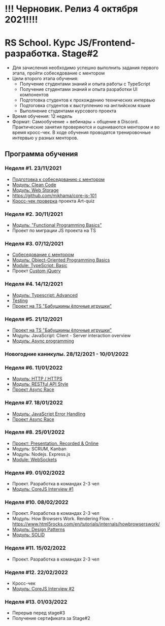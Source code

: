 # !!! Черновик. Релиз 4 октября 2021!!!!

# RS School. Курс JS/Frontend-разработка. Stage#2

- Для зачисления необходимо успешно выполнить задания первого этапа, пройти собеседование с ментором
- Цели второго этапа обучения:
  - Получение студентами знаний и опыта работы с TypeScript
  - Получение студентами знаний и опыта разработки UI компонентов
  - Подготовка студентов к прохождению технических интервью
  - Подтоговка студентов к выступлению на английском языке
  - Выполнение студентами курсового проекта
- Время обучения: 12 недель
- Формат: Cамообучение + вебинары + общение в Discord. Практические занятия проверяются и оцениваются ментором и во время кросс-чек. В ходе обучения проводятся тренировочные интервью у разных менторов.

## Программа обучения

### Неделя #1. 23/11/2021

- [Подготовка к собеседованию с ментором](modules/technical-screening/)
- [Модуль: Clean Code](modules/clean-code/)
- [Модуль: Web Storage](modules/web-storage/)
- https://github.com/mikhama/core-js-101
- [Кросс-чек проверка](https://docs.rs.school/#/cross-check-flow) проекта Art-quiz

### Неделя #2. 30/11/2021

- [Модуль: "Functional Programming Basics"](modules/fp-basics/)
- Проект по миграции JS проекта на TS

### Неделя #3. 07/12/2021

- [Собеседование с ментором](modules/technical-screening/)
- [Модуль: Object-Oriented Programming Basics](modules/oop-basics/)
- [Module: TypeScript: Basic](modules/typescript-basic/)
- Проект [Custom jQuery](https://github.com/rolling-scopes-school/dimablr-JSFE2021Q1/tree/RS-School/custom-jquery)

### Неделя #4. 14/12/2021

- [Модуль: Typescript: Advanced](modules/typescript-advanced/)
- [Testing](modules/testing/)
- [Проект на TS "Бабушкины ёлочные игрушки"](https://github.com/rolling-scopes-school/tasks/blob/master/tasks/christmas-task.md)

### Неделя #5. 21/12/2021

- [Проект на TS "Бабушкины ёлочные игрушки"](https://github.com/rolling-scopes-school/tasks/blob/master/tasks/christmas-task.md)
- Модуль: JavaScript: Client - Server interaction overview
- [Модуль: Async programming](modules/async/)

### Новогодние каникулы. 28/12/2021 - 10/01/2022

### Неделя #6. 11/01/2022

- [Модуль: HTTP / HTTPS](modules/http/)
- [Модуль: RESTful API Style](modules/restful-api/)
- [Проект Async Race](https://github.com/rolling-scopes-school/tasks/blob/master/tasks/async-race.md)

### Неделя #7. 18/01/2022

- [Модуль: JavaScript Error Handling](modules/error-handling/)
- [Проект Async Race](https://github.com/rolling-scopes-school/tasks/blob/master/tasks/async-race.md)

### Неделя #8. 25/01/2022

- [Проект: Presentation. Recorded & Online](modules/presentation)
- Модуль: SCRUM, Kanban
- Модуль: Nodejs. Express.js
- [Module: WebSockets](modules/websockets/)

### Неделя #9. 01/02/2022

- Проект. Разработка в командах 2-3 чел
- [Модуль: CoreJS Interview #1](https://github.com/rolling-scopes-school/tasks/blob/master/tasks/interview-basic-coreJS.md)

### Неделя #10. 08/02/2022

- Проект. Разработка в командах 2-3 чел
- Модуль: How Browsers Work. Rendering Flow. - https://www.html5rocks.com/en/tutorials/internals/howbrowserswork/
- [Модуль: Design Patterns](modules/design-patterns/)
- [Модуль: SOLID](modules/solid/)

### Неделя #11. 15/02/2022

- Проект. Разработка в командах 2-3 чел

### Неделя #12. 22/02/2022

- Кросс-чек
- [Модуль: CoreJS Interview #2](https://github.com/rolling-scopes-school/tasks/blob/master/tasks/interview-corejs.md)

### Неделя #13. 01/03/2022

- Перерыв перед stage#3
- Получение сертификата за Stage#2
